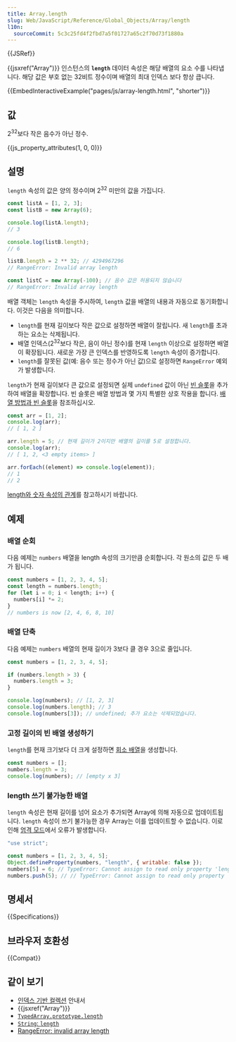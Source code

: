 ```yaml
---
title: Array.length
slug: Web/JavaScript/Reference/Global_Objects/Array/length
l10n:
  sourceCommit: 5c3c25fd4f2fbd7a5f01727a65c2f70d73f1880a
---
```


{{JSRef}}

{{jsxref("Array")}} 인스턴스의 **`length`** 데이터 속성은 해당 배열의 요소 수를 나타냅니다. 해당 값은 부호 없는 32비트 정수이며 배열의 최대 인덱스 보다 항상 큽니다.

{{EmbedInteractiveExample("pages/js/array-length.html", "shorter")}}

## 값

2<sup>32</sup>보다 작은 음수가 아닌 정수.

{{js_property_attributes(1, 0, 0)}}

## 설명

`length` 속성의 값은 양의 정수이며 2<sup>32</sup> 미만의 값을 가집니다.

```js
const listA = [1, 2, 3];
const listB = new Array(6);

console.log(listA.length);
// 3

console.log(listB.length);
// 6

listB.length = 2 ** 32; // 4294967296
// RangeError: Invalid array length

const listC = new Array(-100); // 음수 값은 허용되지 않습니다
// RangeError: Invalid array length
```

배열 객체는 `length` 속성을 주시하여, `length` 값을 배열의 내용과 자동으로 동기화합니다. 이것은 다음을 의미합니다.

- `length`를 현재 길이보다 작은 값으로 설정하면 배열이 잘립니다. 새 `length`를 초과하는 요소는 삭제됩니다.
- 배열 인덱스(2<sup>32</sup>보다 작은, 음이 아닌 정수)를 현재 `length` 이상으로 설정하면 배열이 확장됩니다. 새로운 가장 큰 인덱스를 반영하도록 `length` 속성이 증가합니다.
- `length`를 잘못된 값(예: 음수 또는 정수가 아닌 값)으로 설정하면 `RangeError` 예외가 발생합니다.

`length`가 현재 길이보다 큰 값으로 설정되면 실제 `undefined` 값이 아닌 [빈 슬롯](/ko/docs/Web/JavaScript/Guide/Indexed_collections#희소_배열)을 추가하여 배열을 확장합니다. 빈 슬롯은 배열 방법과 몇 가지 특별한 상호 작용을 합니다. [배열 방법과 빈 슬롯](/ko/docs/Web/JavaScript/Reference/Global_Objects/Array#배열_메서드와_빈_슬롯)을 참조하십시오.

```js
const arr = [1, 2];
console.log(arr);
// [ 1, 2 ]

arr.length = 5; // 현재 길이가 2이지만 배열의 길이를 5로 설정합니다.
console.log(arr);
// [ 1, 2, <3 empty items> ]

arr.forEach((element) => console.log(element));
// 1
// 2
```

[length와 숫자 속성의 관계](/ko/docs/Web/JavaScript/Reference/Global_Objects/Array#length와_숫자_속성의_관계)를 참고하시기 바랍니다.

## 예제

### 배열 순회

다음 예제는 `numbers` 배열을 length 속성의 크기만큼 순회합니다. 각 원소의 값은 두 배가 됩니다.

```js
const numbers = [1, 2, 3, 4, 5];
const length = numbers.length;
for (let i = 0; i < length; i++) {
  numbers[i] *= 2;
}
// numbers is now [2, 4, 6, 8, 10]
```

### 배열 단축

다음 예제는 `numbers` 배열의 현재 길이가 3보다 클 경우 3으로 줄입니다.

```js
const numbers = [1, 2, 3, 4, 5];

if (numbers.length > 3) {
  numbers.length = 3;
}

console.log(numbers); // [1, 2, 3]
console.log(numbers.length); // 3
console.log(numbers[3]); // undefined; 추가 요소는 삭제되었습니다.
```

### 고정 길이의 빈 배열 생성하기

`length`를 현재 크기보다 더 크게 설정하면 [회소 배열](/ko/docs/Web/JavaScript/Guide/Indexed_collections#희소_배열)을 생성합니다.

```js
const numbers = [];
numbers.length = 3;
console.log(numbers); // [empty x 3]
```

### length 쓰기 불가능한 배열

`length` 속성은 현재 길이를 넘어 요소가 추가되면 Array에 의해 자동으로 업데이트됩니다. `length` 속성이 쓰기 불가능한 경우 Array는 이를 업데이트할 수 없습니다. 이로 인해 [엄격 모드](/ko/docs/Web/JavaScript/Reference/Strict_mode)에서 오류가 발생합니다.

```js
"use strict";

const numbers = [1, 2, 3, 4, 5];
Object.defineProperty(numbers, "length", { writable: false });
numbers[5] = 6; // TypeError: Cannot assign to read only property 'length' of object '[object Array]'
numbers.push(5); // // TypeError: Cannot assign to read only property 'length' of object '[object Array]'
```

## 명세서

{{Specifications}}

## 브라우저 호환성

{{Compat}}

## 같이 보기

- [인덱스 기반 컬렉션](/ko/docs/Web/JavaScript/Guide/Indexed_collections) 안내서
- {{jsxref("Array")}}
- [`TypedArray.prototype.length`](/ko/docs/Web/JavaScript/Reference/Global_Objects/TypedArray/length)
- [`String`: `length`](/ko/docs/Web/JavaScript/Reference/Global_Objects/String/length)
- [RangeError: invalid array length](/ko/docs/Web/JavaScript/Reference/Errors/Invalid_array_length)
